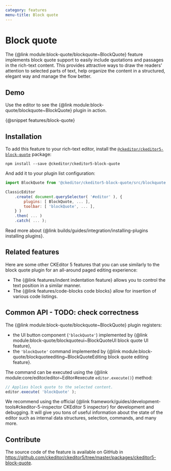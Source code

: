 ```yaml
---
category: features
menu-title: Block quote
---
```


# Block quote

The {@link module:block-quote/blockquote~BlockQuote} feature implements block quote support to easily include quotations and passages in the rich-text content. This provides attractive ways to draw the readers' attention to selected parts of text, help organize the content in a structured, elegant way and manage the flow better.

## Demo

Use the editor to see the {@link module:block-quote/blockquote~BlockQuote} plugin in action.

{@snippet features/block-quote}

## Installation

To add this feature to your rich-text editor, install the [`@ckeditor/ckeditor5-block-quote`](https://www.npmjs.com/package/@ckeditor/ckeditor5-block-quote) package:

```plaintext
npm install --save @ckeditor/ckeditor5-block-quote
```

And add it to your plugin list configuration:

```js
import BlockQuote from '@ckeditor/ckeditor5-block-quote/src/blockquote';

ClassicEditor
	.create( document.querySelector( '#editor' ), {
		plugins: [ BlockQuote, ... ],
		toolbar: [ 'blockQuote', ... ],
	} )
	.then( ... )
	.catch( ... );
```

<info-box info>
	Read more about {@link builds/guides/integration/installing-plugins installing plugins}.
</info-box>

## Related features

Here are some other CKEditor 5 features that you can use similarly to the block quote plugin for an all-around paged editing experience:

* The {@link features/indent indentation feature} allows you to control the text position in a similar manner.
* The {@link features/code-blocks code blocks} allow for insertion of various code listings.

## Common API - TODO: check correctness
 
The {@link module:block-quote/blockquote~BlockQuote} plugin registers:

* the UI button component (`'blockQuote'`) implemented by {@link module:block-quote/blockquoteui~BlockQuoteUI block quote UI feature},
* the `'blockQuote'` command implemented by {@link module:block-quote/blockquoteediting~BlockQuoteEditing block quote editing feature}.

The command can be executed using the {@link module:core/editor/editor~Editor#execute `editor.execute()`} method:

```js
// Applies block quote to the selected content.
editor.execute( 'blockQuote' );
```

<info-box>
	We recommend using the official {@link framework/guides/development-tools#ckeditor-5-inspector CKEditor 5 inspector} for development and debugging. It will give you tons of useful information about the state of the editor such as internal data structures, selection, commands, and many more.
</info-box>

## Contribute

The source code of the feature is available on GitHub in https://github.com/ckeditor/ckeditor5/tree/master/packages/ckeditor5-block-quote.
